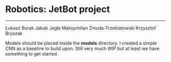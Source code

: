 # Robotics: JetBot project

---

Łukasz Borak
Jakub Jagła
Maksymilian Żmuda-Trzebiatowski
Krzysztof Bryszak

Models should be placed inside the **models** directory. I created a simple CNN as a baseline to build upon. Still very much WIP but at least we have something to get started.